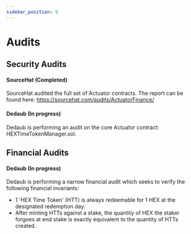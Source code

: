 ```yaml
---
sidebar_position: 9
---
```


# Audits

## Security Audits
#### SourceHat (Completed)
SourceHat audited the full set of Actuator contracts. The report can be found here: https://sourcehat.com/audits/ActuatorFinance/

#### Dedaub (In progress)
Dedaub is performing an audit on the core Actuator contract: HEXTimeTokenManager.sol. 

## Financial Audits
#### Dedaub (In progress)
Dedaub is performing a narrow financial audit which seeks to verify the following financial invariants: 
- 1 'HEX Time Token' (HTT) is always redeemable for 1 HEX at the designated redemption day. 
- After minting HTTs against a stake, the quantity of HEX the staker forgoes at end stake is exactly equivalent to the quantity of HTTs created.
